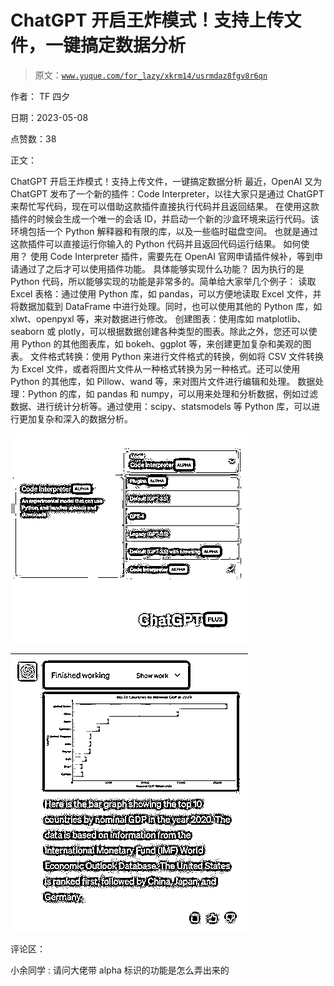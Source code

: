 # ChatGPT 开启王炸模式！支持上传文件，一键搞定数据分析

> 原文：[`www.yuque.com/for_lazy/xkrm14/usrmdaz8fgv8r6qn`](https://www.yuque.com/for_lazy/xkrm14/usrmdaz8fgv8r6qn)

作者： TF 四夕

日期：2023-05-08

点赞数：38

正文：

ChatGPT 开启王炸模式！支持上传文件，一键搞定数据分析 最近，OpenAI 又为 ChatGPT 发布了一个新的插件：Code Interpreter，以往大家只是通过 ChatGPT 来帮忙写代码，现在可以借助这款插件直接执行代码并且返回结果。 在使用这款插件的时候会生成一个唯一的会话 ID，并启动一个新的沙盒环境来运行代码。该环境包括一个 Python 解释器和有限的库，以及一些临时磁盘空间。 也就是通过这款插件可以直接运行你输入的 Python 代码并且返回代码运行结果。 如何使用？ 使用 Code Interpreter 插件，需要先在 OpenAI 官网申请插件候补，等到申请通过了之后才可以使用插件功能。 具体能够实现什么功能？ 因为执行的是 Python 代码，所以能够实现的功能是非常多的。简单给大家举几个例子： 读取 Excel 表格：通过使用 Python 库，如 pandas，可以方便地读取 Excel 文件，并将数据加载到 DataFrame 中进行处理。同时，也可以使用其他的 Python 库，如 xlwt、openpyxl 等，来对数据进行修改。 创建图表：使用库如 matplotlib、seaborn 或 plotly，可以根据数据创建各种类型的图表。除此之外，您还可以使用 Python 的其他图表库，如 bokeh、ggplot 等，来创建更加复杂和美观的图表。 文件格式转换：使用 Python 来进行文件格式的转换，例如将 CSV 文件转换为 Excel 文件，或者将图片文件从一种格式转换为另一种格式。还可以使用 Python 的其他库，如 Pillow、wand 等，来对图片文件进行编辑和处理。 数据处理：Python 的库，如 pandas 和 numpy，可以用来处理和分析数据，例如过滤数据、进行统计分析等。通过使用：scipy、statsmodels 等 Python 库，可以进行更加复杂和深入的数据分析。

![](img/1ee498d2589c569dd5eede646c57496c.png)

![](img/0b5cb4a0ad87cd1fc2c925dc0d20f36b.png)

评论区：

小余同学 : 请问大佬带 alpha 标识的功能是怎么弄出来的

